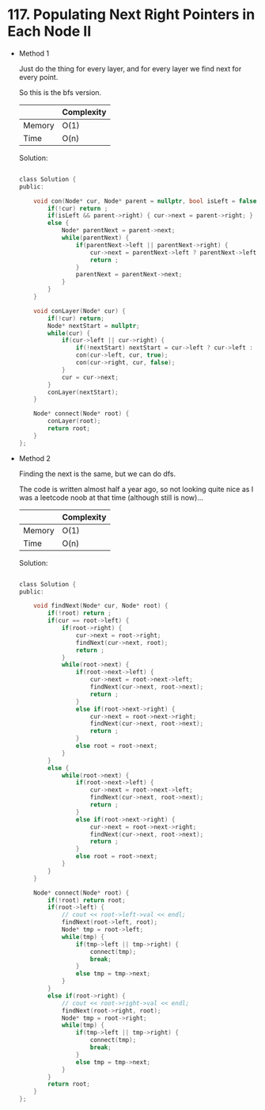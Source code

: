# 117. Populating Next Right Pointers in Each Node II 
- Method 1

    Just do the thing for every layer, and for every layer we find next for every point.

    So this is the bfs version.

    | |   Complexity  |
    | ----------- | ----------- | 
    |  Memory     | O(1) | 
    |      Time       |  O(n) | 


    Solution:

    ``` h

    class Solution {
    public:

        void con(Node* cur, Node* parent = nullptr, bool isLeft = false) {
            if(!cur) return ;
            if(isLeft && parent->right) { cur->next = parent->right; }
            else {
                Node* parentNext = parent->next;
                while(parentNext) {
                    if(parentNext->left || parentNext->right) {
                        cur->next = parentNext->left ? parentNext->left : parentNext->right;
                        return ;
                    }
                    parentNext = parentNext->next;
                }
            }
        }

        void conLayer(Node* cur) {
            if(!cur) return;
            Node* nextStart = nullptr;
            while(cur) {
                if(cur->left || cur->right) {
                    if(!nextStart) nextStart = cur->left ? cur->left : cur->right;
                    con(cur->left, cur, true);
                    con(cur->right, cur, false);
                } 
                cur = cur->next;
            }
            conLayer(nextStart);
        }

        Node* connect(Node* root) {
            conLayer(root);
            return root;
        }
    };

    ```

- Method 2

    Finding the next is the same, but we can do dfs.

    The code is written almost half a year ago, so not looking quite nice as I was a leetcode noob at that time (although still is now)...

    | |   Complexity  |
    | ----------- | ----------- | 
    |  Memory     | O(1) | 
    |      Time       |  O(n) | 


    Solution:

    ``` h

    class Solution {
    public:

        void findNext(Node* cur, Node* root) {
            if(!root) return ;
            if(cur == root->left) {
                if(root->right) {
                    cur->next = root->right;
                    findNext(cur->next, root);
                    return ;
                }
                while(root->next) {
                    if(root->next->left) {
                        cur->next = root->next->left;
                        findNext(cur->next, root->next);
                        return ;
                    }
                    else if(root->next->right) {
                        cur->next = root->next->right;
                        findNext(cur->next, root->next);
                        return ;
                    }
                    else root = root->next;
                }
            }
            else {
                while(root->next) {
                    if(root->next->left) {
                        cur->next = root->next->left;
                        findNext(cur->next, root->next);
                        return ;
                    }
                    else if(root->next->right) {
                        cur->next = root->next->right;
                        findNext(cur->next, root->next);
                        return ;
                    }
                    else root = root->next;
                }
            }
        }

        Node* connect(Node* root) {
            if(!root) return root;
            if(root->left) {
                // cout << root->left->val << endl;
                findNext(root->left, root);
                Node* tmp = root->left;
                while(tmp) {
                    if(tmp->left || tmp->right) {
                        connect(tmp);
                        break;
                    }
                    else tmp = tmp->next;
                }
            } 
            else if(root->right) {
                // cout << root->right->val << endl;
                findNext(root->right, root);
                Node* tmp = root->right;
                while(tmp) {
                    if(tmp->left || tmp->right) {
                        connect(tmp);
                        break;
                    }
                    else tmp = tmp->next;
                }
            }
            return root;
        }
    };

    ```

<!-- - Additional Knowledge:
       
    Here are some additional knowledge. -->



<br>